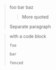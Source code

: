 > foo
> bar
> baz
>
>> More
>> quoted
>
> Separate
> paragraph


> with a code block
>
>     foo
>
>     bar
>
> ```plain
> fenced
> ```
